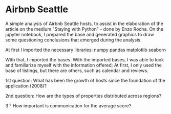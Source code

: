 # Airbnb Seattle 
A simple analysis of Airbnb Seattle hosts, to assist in the elaboration of the article on the medium "Staying with Python" - done by Enzo Rocha. On the jupyter notebook, I prepared the base and generated graphics to draw some questioning conclusions that emerged during the analysis.

At first I imported the necessary libraries:
numpy
pandas
matplotlib
seaborn

With that, I imported the bases. With the imported bases, I was able to look and familiarize myself with the information offered;
At first, I only used the base of listings, but there are others, such as calendar and reviews.

1st question: What has been the growth of hosts since the foundation of the application (2008)?

2nd question: How are the types of properties distributed across regions?

3 ° How important is communication for the average score?
